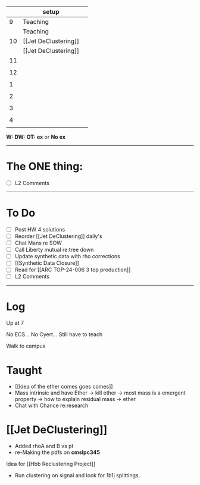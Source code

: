 
|     | setup                |     |
| --- | -------------------- | --- |
| 9   | Teaching             |     |
|     | Teaching             |     |
| 10  | [[Jet DeClustering]] |     |
|     | [[Jet DeClustering]] |     |
| 11  |                      |     |
|     |                      |     |
| 12  |                      |     |
|     |                      |     |
| 1   |                      |     |
|     |                      |     |
| 2   |                      |     |
|     |                      |     |
| 3   |                      |     |
|     |                      |     |
| 4   |                      |     |
|     |                      |     |

**W:**
**DW:**
**OT:**
**ex** or **No ex**

---
# The ONE thing: 
- [ ] L2 Comments

---
# To Do

- [ ] Post HW 4 solutions
- [ ]  Reorder [[Jet DeClustering]] daily's
- [ ] Chat Mans re SOW
- [ ] Call Liberty mutual re:tree down
- [ ]  Update synthetic data with rho corrections
- [ ]  [[Synthetic Data Closure]]
- [ ] Read for [[ARC TOP-24-006 3 top production]]
- [ ] L2 Comments

---

# Log

Up at 7

No ECS... No Cyert... Still have to teach

Walk to campus

# Taught
- [[Idea of the ether comes goes comes]]
- Mass intrinsic and have Ether -> kill ether -> most mass is a emergent property -> how to explain residual mass -> ether 
- Chat with Chance re:research

# [[Jet DeClustering]]
- Added rhoA and B vs pt
-  re-Making the pdfs on **cmslpc345** 


Idea for [[Hbb Reclustering Project]]
- Run clustering on signal and look for 1b1j splittings. 